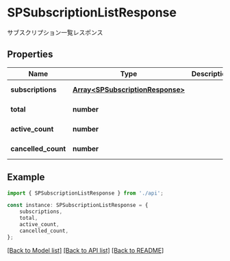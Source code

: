 # SPSubscriptionListResponse

サブスクリプション一覧レスポンス

## Properties

Name | Type | Description | Notes
------------ | ------------- | ------------- | -------------
**subscriptions** | [**Array&lt;SPSubscriptionResponse&gt;**](SPSubscriptionResponse.md) |  | [default to undefined]
**total** | **number** |  | [default to undefined]
**active_count** | **number** |  | [default to undefined]
**cancelled_count** | **number** |  | [default to undefined]

## Example

```typescript
import { SPSubscriptionListResponse } from './api';

const instance: SPSubscriptionListResponse = {
    subscriptions,
    total,
    active_count,
    cancelled_count,
};
```

[[Back to Model list]](../README.md#documentation-for-models) [[Back to API list]](../README.md#documentation-for-api-endpoints) [[Back to README]](../README.md)

